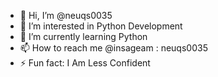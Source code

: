 - 👋 Hi, I’m @neuqs0035
- 👀 I’m interested in Python Development
- 🌱 I’m currently learning Python
- 📫 How to reach me @insageam : neuqs0035
- ⚡ Fun fact: I Am Less Confident

